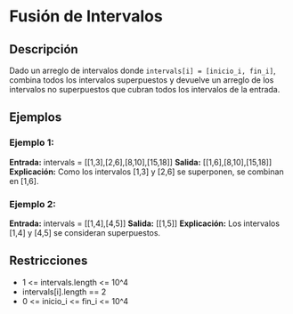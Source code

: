 # Fusión de Intervalos

## Descripción

Dado un arreglo de intervalos donde `intervals[i] = [inicio_i, fin_i]`, combina todos los intervalos superpuestos y devuelve un arreglo de los intervalos no superpuestos que cubran todos los intervalos de la entrada.

## Ejemplos

### Ejemplo 1:

**Entrada:** intervals = [[1,3],[2,6],[8,10],[15,18]]
**Salida:** [[1,6],[8,10],[15,18]]
**Explicación:** Como los intervalos [1,3] y [2,6] se superponen, se combinan en [1,6].

### Ejemplo 2:

**Entrada:** intervals = [[1,4],[4,5]]
**Salida:** [[1,5]]
**Explicación:** Los intervalos [1,4] y [4,5] se consideran superpuestos.

## Restricciones

- 1 <= intervals.length <= 10^4
- intervals[i].length == 2
- 0 <= inicio_i <= fin_i <= 10^4
